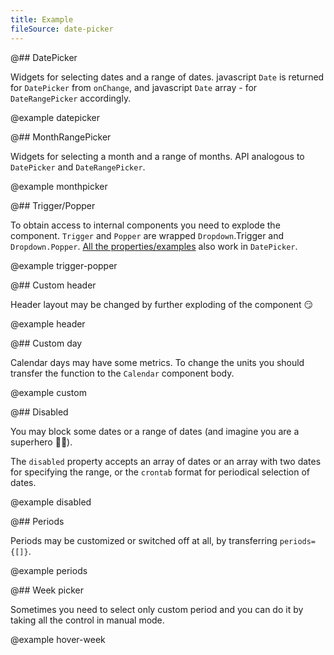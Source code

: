 ```yaml
---
title: Example
fileSource: date-picker
---
```


@## DatePicker

Widgets for selecting dates and a range of dates. javascript `Date` is returned for `DatePicker` from `onChange`, and javascript `Date` array - for `DateRangePicker` accordingly.

@example datepicker

@## MonthRangePicker

Widgets for selecting a month and a range of months. API analogous to `DatePicker` and `DateRangePicker`.

@example monthpicker

@## Trigger/Popper

To obtain access to internal components you need to explode the component. `Trigger` and `Popper` are wrapped `Dropdown`.Trigger and `Dropdown.Popper`. [All the properties/examples](/components/dropdown/) also work in `DatePicker`.

@example trigger-popper

@## Custom header

Header layout may be changed by further exploding of the component 😏

@example header

@## Custom day

Calendar days may have some metrics. To change the units you should transfer the function to the `Calendar` component body.

@example custom

@## Disabled

You may block some dates or a range of dates (and imagine you are a superhero 🕺🏻).

The `disabled` property accepts an array of dates or an array with two dates for specifying the range, or the `crontab` format for periodical selection of dates.

@example disabled

@## Periods

Periods may be customized or switched off at all, by transferring `periods={[]}`.

@example periods

@## Week picker

Sometimes you need to select only custom period and you can do it by taking all the control in manual mode.

@example hover-week
